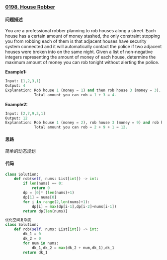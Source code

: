 ### [0198. House Robber](https://leetcode-cn.com/problems/house-robber/)

#### 问题描述

You are a professional robber planning to rob houses along a street. Each house has a certain amount of money stashed, the only constraint stopping you from robbing each of them is that adjacent houses have security system connected and it will automatically contact the police if two adjacent houses were broken into on the same night.
Given a list of non-negative integers representing the amount of money of each house, determine the maximum amount of money you can rob tonight without alerting the police.

**Example1:**
```python
Input: [1,2,3,1]
Output: 4
Explanation: Rob house 1 (money = 1) and then rob house 3 (money = 3).
             Total amount you can rob = 1 + 3 = 4.
```

**Example2:**
```python
Input: [2,7,9,3,1]
Output: 12
Explanation: Rob house 1 (money = 2), rob house 3 (money = 9) and rob house 5 (money = 1).
             Total amount you can rob = 2 + 9 + 1 = 12.
```

#### 思路
简单的动态规划
#### 代码
```python
class Solution:
    def rob(self, nums: List[int]) -> int:
        if len(nums) == 0:
            return 0
        dp = [0]* (len(nums)+1)
        dp[1] = nums[0]
        for i in range(2,len(nums)+1):
            dp[i] = max(dp[i-1],dp[i-2]+nums[i-1])
        return dp[len(nums)]
```
```python
优化空间复杂度
class Solution:
    def rob(self, nums: List[int]) -> int:
        dk_1 = 0
        dk_2 = 0
        for num in nums:
            dk_1,dk_2 = max(dk_2 + num,dk_1),dk_1
        return dk_1
```